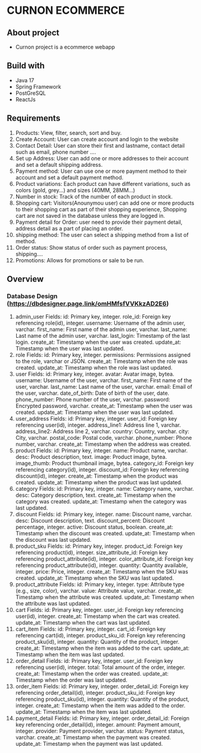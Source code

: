 # CURNON ECOMMERCE
## About project
- Curnon project is a ecommerce webapp 
## Build with
- Java 17
- Spring Framework
- PostGreSQL
- ReactJs
## Requirements
1. Products: View, filter, search, sort and buy. 
2. Create Account: User can create account and login to the website
3. Contact Detail: User can store their first and lastname, contact detail such as email, phone number ....
4. Set up Address: User can add one or more addresses to their account and set a default shipping address.
5. Payment method: User can use one or more payment method to their account and set a default payment method.
6. Product variations: Each product can have different variations, such as colors (gold, grey...) and sizes (40MM, 28MM...)
7. Number in stock: Track of the number of each product in stock.
8. Shopping cart: Visitors(Anounymou user) can add one or more products to their shopping cart as part of their shopping
experience, Shopping cart are not saved in the database unless they are logged in.
9. Payment detail for Order: user need to provide their payment detail, address detail as a part of placing an order.
10. shipping method: The user can select a shipping method from a list of method.
11. Order status: Show status of order such as payment process, shipping....
12. Promotions: Allows for promotions or sale to be run.
## Overview
### Database Design (https://dbdesigner.page.link/omHMfsfVVKkzAD2E6)
1. admin_user
   Fields:
   id: Primary key, integer.
   role_id: Foreign key referencing role(id), integer.
   username: Username of the admin user, varchar.
   first_name: First name of the admin user, varchar.
   last_name: Last name of the admin user, varchar.
   last_login: Timestamp of the last login.
   create_at: Timestamp when the user was created.
   update_at: Timestamp when the user was last updated.
2. role
   Fields:
   id: Primary key, integer.
   permissions: Permissions assigned to the role, varchar or JSON.
   create_at: Timestamp when the role was created.
   update_at: Timestamp when the role was last updated.
3. user
   Fields:
   id: Primary key, integer.
   avatar: Avatar image, bytea.
   username: Username of the user, varchar.
   first_name: First name of the user, varchar.
   last_name: Last name of the user, varchar.
   email: Email of the user, varchar.
   date_of_birth: Date of birth of the user, date.
   phone_number: Phone number of the user, varchar.
   password: Encrypted password, varchar.
   create_at: Timestamp when the user was created.
   update_at: Timestamp when the user was last updated.
4. user_address
   Fields:
   id: Primary key, integer.
   user_id: Foreign key referencing user(id), integer.
   address_line1: Address line 1, varchar.
   address_line2: Address line 2, varchar.
   country: Country, varchar.
   city: City, varchar.
   postal_code: Postal code, varchar.
   phone_number: Phone number, varchar.
   create_at: Timestamp when the address was created.
5. product
   Fields:
   id: Primary key, integer.
   name: Product name, varchar.
   desc: Product description, text.
   image: Product image, bytea.
   image_thumb: Product thumbnail image, bytea.
   category_id: Foreign key referencing category(id), integer.
   discount_id: Foreign key referencing discount(id), integer.
   create_at: Timestamp when the product was created.
   update_at: Timestamp when the product was last updated.
6. category
   Fields:
   id: Primary key, integer.
   name: Category name, varchar.
   desc: Category description, text.
   create_at: Timestamp when the category was created.
   update_at: Timestamp when the category was last updated.
7. discount
   Fields:
   id: Primary key, integer.
   name: Discount name, varchar.
   desc: Discount description, text.
   discount_percent: Discount percentage, integer.
   active: Discount status, boolean.
   create_at: Timestamp when the discount was created.
   update_at: Timestamp when the discount was last updated.
8. product_sku
   Fields:
   id: Primary key, integer.
   product_id: Foreign key referencing product(id), integer.
   size_attribute_id: Foreign key referencing product_attribute(id), integer.
   color_attribute_id: Foreign key referencing product_attribute(id), integer.
   quantity: Quantity available, integer.
   price: Price, integer.
   create_at: Timestamp when the SKU was created.
   update_at: Timestamp when the SKU was last updated.
9. product_attribute
   Fields:
   id: Primary key, integer.
   type: Attribute type (e.g., size, color), varchar.
   value: Attribute value, varchar.
   create_at: Timestamp when the attribute was created.
   update_at: Timestamp when the attribute was last updated.
10. cart
    Fields:
    id: Primary key, integer.
    user_id: Foreign key referencing user(id), integer.
    create_at: Timestamp when the cart was created.
    update_at: Timestamp when the cart was last updated.
11. cart_item
    Fields:
    id: Primary key, integer.
    cart_id: Foreign key referencing cart(id), integer.
    product_sku_id: Foreign key referencing product_sku(id), integer.
    quantity: Quantity of the product, integer.
    create_at: Timestamp when the item was added to the cart.
    update_at: Timestamp when the item was last updated.
12. order_detail
    Fields:
    id: Primary key, integer.
    user_id: Foreign key referencing user(id), integer.
    total: Total amount of the order, integer.
    create_at: Timestamp when the order was created.
    update_at: Timestamp when the order was last updated.
13. order_item
    Fields:
    id: Primary key, integer.
    order_detail_id: Foreign key referencing order_detail(id), integer.
    product_sku_id: Foreign key referencing product_sku(id), integer.
    quantity: Quantity of the product, integer.
    create_at: Timestamp when the item was added to the order.
    update_at: Timestamp when the item was last updated.
14. payment_detail
    Fields:
    id: Primary key, integer.
    order_detail_id: Foreign key referencing order_detail(id), integer.
    amount: Payment amount, integer.
    provider: Payment provider, varchar.
    status: Payment status, varchar.
    create_at: Timestamp when the payment was created.
    update_at: Timestamp when the payment was last updated.
